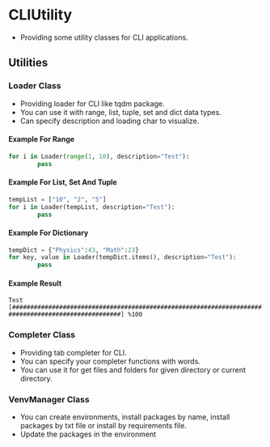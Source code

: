 # CLIUtility

- Providing some utility classes for CLI applications.

## Utilities
### Loader Class
- Providing loader for CLI like tqdm package.
- You can use it with range, list, tuple, set and dict data types.
- Can specify description and loading char to visualize.
#### Example For Range
```python
for i in Loader(range(1, 10), description="Test"):
        pass
```
#### Example For List, Set And Tuple
```python
tempList = ["10", "2", "5"]
for i in Loader(tempList, description="Test"):
        pass
```
#### Example For Dictionary
```python
tempDict = {"Physics":43, "Math":23}
for key, value in Loader(tempDict.items(), description="Test"):
        pass
```
#### Example Result
```Test [####################################################################################################] %100```
### Completer Class
- Providing tab completer for CLI.
- You can specify your completer functions with words.
- You can use it for get files and folders for given directory or current directory.
### VenvManager Class
- You can create environments, install packages by name, install packages by txt file or install by requirements file.
- Update the packages in the environment
